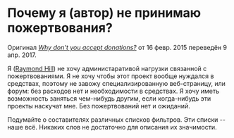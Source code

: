 # Почему я (автор) не принимаю пожертвования?
Оригинал [_Why don't you accept donations?_](https://github.com/gorhill/uBlock/wiki/Why-don't-you-accept-donations%3F) от 16 февр. 2015 переведён 9 апр. 2017.

Я ([Raymond Hill](https://github.com/gorhill))  не хочу администаративой нагрузки связанной с пожертвованиями. Я не хочу чтобы этот проект вообще нуждался в средствах, поэтому не завожу специализированную веб-страницу, или форум: без расходов нет и необходимости в средствах. Я хочу иметь возможность заняться чем-нибудь другим, если когда-нибудь эти проекты наскучат мне. Без пожертвований нет и ожиданий.

Подумайте о составителях различных списков фильтров. Эти списки -- наше всё. Никаких слов не достаточно для описания их значимости.